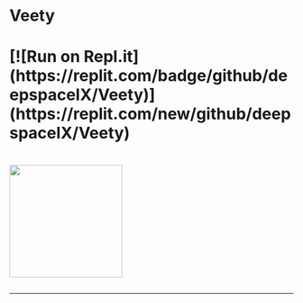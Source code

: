 # Veety


<h1 align="left">
[![Run on Repl.it](https://replit.com/badge/github/deepspaceIX/Veety)](https://replit.com/new/github/deepspaceIX/Veety)
</h1>
<h1 align="right>
Open-sourced text based GUI system written for C programming. Needs C standard library.
</h1>




<h1 align="center">
  <img src="https://imgur.com/a/LTJncSU" width="200px">
  <hr>
